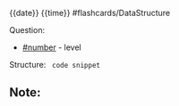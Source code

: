 {{date}} {{time}}
#flashcards/DataStructure

Question: 
- [#number](url) - level

Structure:
` code snippet`

Note:
- 
